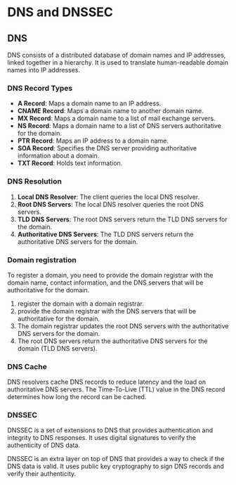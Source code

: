 # DNS and DNSSEC

## DNS
DNS consists of a distributed database of domain names and IP addresses, linked together in a hierarchy. It is used to translate human-readable domain names into IP addresses.

### DNS Record Types
- **A Record**: Maps a domain name to an IP address.
- **CNAME Record**: Maps a domain name to another domain name.
- **MX Record**: Maps a domain name to a list of mail exchange servers.
- **NS Record**: Maps a domain name to a list of DNS servers authoritative for the domain.
- **PTR Record**: Maps an IP address to a domain name.
- **SOA Record**: Specifies the DNS server providing authoritative information about a domain.
- **TXT Record**: Holds text information.

### DNS Resolution
1. **Local DNS Resolver**: The client queries the local DNS resolver.
2. **Root DNS Servers**: The local DNS resolver queries the root DNS servers.
3. **TLD DNS Servers**: The root DNS servers return the TLD DNS servers for the domain.
4. **Authoritative DNS Servers**: The TLD DNS servers return the authoritative DNS servers for the domain.

### Domain registration
To register a domain, you need to provide the domain registrar with the domain name, contact information, and the DNS servers that will be authoritative for the domain.
1. register the domain with a domain registrar.
2. provide the domain registrar with the DNS servers that will be authoritative for the domain.
3. The domain registrar updates the root DNS servers with the authoritative DNS servers for the domain.
4. The root DNS servers return the authoritative DNS servers for the domain (TLD DNS servers).

### DNS Cache
DNS resolvers cache DNS records to reduce latency and the load on authoritative DNS servers. The Time-To-Live (TTL) value in the DNS record determines how long the record can be cached.

### DNSSEC
DNSSEC is a set of extensions to DNS that provides authentication and integrity to DNS responses. It uses digital signatures to verify the authenticity of DNS data.

DNSSEC is an extra layer on top of DNS that provides a way to check if the DNS data is valid. It uses public key cryptography to sign DNS records and verify their authenticity.

